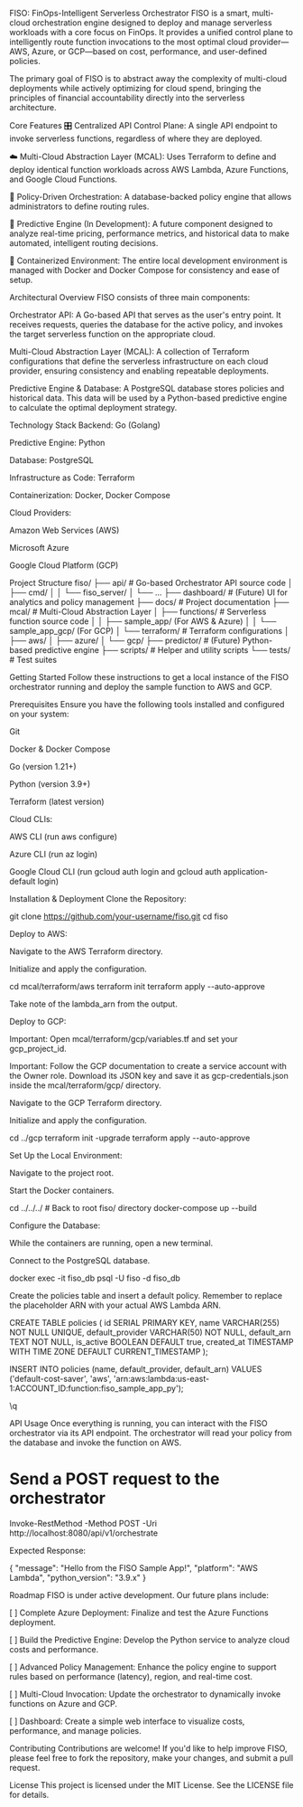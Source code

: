 FISO: FinOps-Intelligent Serverless Orchestrator
FISO is a smart, multi-cloud orchestration engine designed to deploy and manage serverless workloads with a core focus on FinOps. It provides a unified control plane to intelligently route function invocations to the most optimal cloud provider—AWS, Azure, or GCP—based on cost, performance, and user-defined policies.

The primary goal of FISO is to abstract away the complexity of multi-cloud deployments while actively optimizing for cloud spend, bringing the principles of financial accountability directly into the serverless architecture.

Core Features
🎛️ Centralized API Control Plane: A single API endpoint to invoke serverless functions, regardless of where they are deployed.

☁️ Multi-Cloud Abstraction Layer (MCAL): Uses Terraform to define and deploy identical function workloads across AWS Lambda, Azure Functions, and Google Cloud Functions.

🧠 Policy-Driven Orchestration: A database-backed policy engine that allows administrators to define routing rules.

🤖 Predictive Engine (In Development): A future component designed to analyze real-time pricing, performance metrics, and historical data to make automated, intelligent routing decisions.

🐳 Containerized Environment: The entire local development environment is managed with Docker and Docker Compose for consistency and ease of setup.

Architectural Overview
FISO consists of three main components:

Orchestrator API: A Go-based API that serves as the user's entry point. It receives requests, queries the database for the active policy, and invokes the target serverless function on the appropriate cloud.

Multi-Cloud Abstraction Layer (MCAL): A collection of Terraform configurations that define the serverless infrastructure on each cloud provider, ensuring consistency and enabling repeatable deployments.

Predictive Engine & Database: A PostgreSQL database stores policies and historical data. This data will be used by a Python-based predictive engine to calculate the optimal deployment strategy.

Technology Stack
Backend: Go (Golang)

Predictive Engine: Python

Database: PostgreSQL

Infrastructure as Code: Terraform

Containerization: Docker, Docker Compose

Cloud Providers:

Amazon Web Services (AWS)

Microsoft Azure

Google Cloud Platform (GCP)

Project Structure
fiso/
├── api/                # Go-based Orchestrator API source code
│   ├── cmd/
│   │   └── fiso_server/
│   └── ...
├── dashboard/          # (Future) UI for analytics and policy management
├── docs/               # Project documentation
├── mcal/               # Multi-Cloud Abstraction Layer
│   ├── functions/      # Serverless function source code
│   │   ├── sample_app/         (For AWS & Azure)
│   │   └── sample_app_gcp/     (For GCP)
│   └── terraform/      # Terraform configurations
│       ├── aws/
│       ├── azure/
│       └── gcp/
├── predictor/          # (Future) Python-based predictive engine
├── scripts/            # Helper and utility scripts
└── tests/              # Test suites

Getting Started
Follow these instructions to get a local instance of the FISO orchestrator running and deploy the sample function to AWS and GCP.

Prerequisites
Ensure you have the following tools installed and configured on your system:

Git

Docker & Docker Compose

Go (version 1.21+)

Python (version 3.9+)

Terraform (latest version)

Cloud CLIs:

AWS CLI (run aws configure)

Azure CLI (run az login)

Google Cloud CLI (run gcloud auth login and gcloud auth application-default login)

Installation & Deployment
Clone the Repository:

git clone https://github.com/your-username/fiso.git
cd fiso

Deploy to AWS:

Navigate to the AWS Terraform directory.

Initialize and apply the configuration.

cd mcal/terraform/aws
terraform init
terraform apply --auto-approve

Take note of the lambda_arn from the output.

Deploy to GCP:

Important: Open mcal/terraform/gcp/variables.tf and set your gcp_project_id.

Important: Follow the GCP documentation to create a service account with the Owner role. Download its JSON key and save it as gcp-credentials.json inside the mcal/terraform/gcp/ directory.

Navigate to the GCP Terraform directory.

Initialize and apply the configuration.

cd ../gcp
terraform init -upgrade
terraform apply --auto-approve

Set Up the Local Environment:

Navigate to the project root.

Start the Docker containers.

cd ../../../  # Back to root fiso/ directory
docker-compose up --build

Configure the Database:

While the containers are running, open a new terminal.

Connect to the PostgreSQL database.

docker exec -it fiso_db psql -U fiso -d fiso_db

Create the policies table and insert a default policy. Remember to replace the placeholder ARN with your actual AWS Lambda ARN.

CREATE TABLE policies (
    id SERIAL PRIMARY KEY,
    name VARCHAR(255) NOT NULL UNIQUE,
    default_provider VARCHAR(50) NOT NULL,
    default_arn TEXT NOT NULL,
    is_active BOOLEAN DEFAULT true,
    created_at TIMESTAMP WITH TIME ZONE DEFAULT CURRENT_TIMESTAMP
);

INSERT INTO policies (name, default_provider, default_arn) VALUES
('default-cost-saver', 'aws', 'arn:aws:lambda:us-east-1:ACCOUNT_ID:function:fiso_sample_app_py');

\q

API Usage
Once everything is running, you can interact with the FISO orchestrator via its API endpoint. The orchestrator will read your policy from the database and invoke the function on AWS.

# Send a POST request to the orchestrator
Invoke-RestMethod -Method POST -Uri http://localhost:8080/api/v1/orchestrate

Expected Response:

{
    "message": "Hello from the FISO Sample App!",
    "platform": "AWS Lambda",
    "python_version": "3.9.x"
}

Roadmap
FISO is under active development. Our future plans include:

[ ] Complete Azure Deployment: Finalize and test the Azure Functions deployment.

[ ] Build the Predictive Engine: Develop the Python service to analyze cloud costs and performance.

[ ] Advanced Policy Management: Enhance the policy engine to support rules based on performance (latency), region, and real-time cost.

[ ] Multi-Cloud Invocation: Update the orchestrator to dynamically invoke functions on Azure and GCP.

[ ] Dashboard: Create a simple web interface to visualize costs, performance, and manage policies.

Contributing
Contributions are welcome! If you'd like to help improve FISO, please feel free to fork the repository, make your changes, and submit a pull request.

License
This project is licensed under the MIT License. See the LICENSE file for details.
